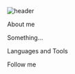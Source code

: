 <img src="https://github.com/andrejmanin/andrejmanin/blob/main/assets/header.gif" alt="header"/>

About me

Something... 

Languages and Tools

Follow me